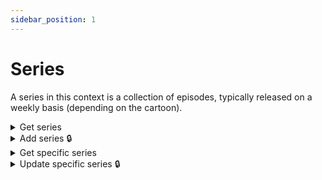 ```yaml
---
sidebar_position: 1
---
```


# Series

A series in this context is a collection of episodes, typically released on a weekly basis (depending on the cartoon).

<details id="get-series">
  <summary>Get series</summary>

**GET** `https://staging-kaboom.herokuapp.com/v1/cartoonss/series/`

**Query params:**

| Name       | Value      | Type       | Required  |
|------------|------------|------------|-----------|
| query      | regular    | str        | no        |
| genre      | animation  | str        | no        |
| status     | completed  | str options| no        |
| network    | 1          | int        | no        |
| page *     | 1          | int        | no        |

\* pagination purposes

**Response:**

```json
{
  "count": 1,
  "next": null,
  "previous": null,
  "results": [
    {
      "id": 43,
      "genres": [
        {
          "id": 1,
          "genre": "Animation"
        },
        {
          "id": 2,
          "genre": "Comedy"
        }
      ],
      "network": {
        "id": 1,
        "name": "Cartoon Network",
        "website": "",
        "logo": "",
        "date_created": "2022-01-13T20:02:38.507854Z"
      },
      "characters": [
        {
          "id": 4,
          "voice_actors": [
            {
              "id": 2,
              "age": 19,
              "name": "Tanveer Najib",
              "image": "",
              "date_of_birth": "2002-07-15",
              "date_of_death": null,
              "biography": "",
              "date_created": "2022-02-07T17:36:46.263489Z"
            }
          ],
          "teams": [],
          "location_of_operation": null,
          "name": "Rigby",
          "alias": null,
          "image": "",
          "biography": "RIGBONINGGGGGGGGGG",
          "status": "ALIVE",
          "alignment": "GOOD",
          "intelligence": 0,
          "strength": 0,
          "speed": 0,
          "durability": 0,
          "power": 0,
          "combat": 0,
          "date_created": "2022-02-05T10:39:07.452127Z"
        }
      ],
      "name": "Regular Show",
      "summary": "The series revolves around the lives of two friends, a blue jay named Mordecai and a raccoon named Rigby—both employed as groundskeepers at a local park. Their regular attempts to slack off usually lead to surreal, extreme, and often supernatural misadventures. During these misadventures, they interact with the show's other main characters: Benson, Pops, Muscle Man, Hi-Five Ghost, Skips, Thomas, Margaret and Eileen.",
      "season_count": 8,
      "cover_image": "",
      "background_image": "",
      "status": "COMPLETED",
      "rating": null,
      "website": "https://cartoonnetwork.com/",
      "imdb_id": "tt1710308",
      "tmdb_id": 31132,
      "date_created": "2022-03-09T09:49:45.682459Z"
    }
  ]
}
```

</details>

<details id="add-series">
  <summary>Add series 🔒</summary>

**POST** `https://staging-kaboom.herokuapp.com/v1/cartoons/series/`

**Headers:**

| Name          | Value                   | Required   |
|---------------|-------------------------|------------|
| Authorization | Token user_access_token | yes        |

**JSON Body:**

| Name          | Required   |
|---------------|------------|
| name          | yes        |
| status        | yes        |
| season_count  | yes        |
| network_id    | no         |
| summary       | no         |
| genres_id     | no         |
| website       | no         |
| imdb_id       | no         |
| tmdb_id       | no         |
| characters_id | no         |

**Response:**

```json
{
  "id": 44,
  "genres": [
    {
      "id": 1,
      "genre": "Animation"
    },
    {
      "id": 2,
      "genre": "Comedy"
    }
  ],
  "network": {
    "id": 1,
    "name": "Cartoon Network",
    "website": "",
    "logo": "",
    "date_created": "2022-01-13T20:02:38.507854Z"
  },
  "characters": [],
  "name": "Adventure Time",
  "summary": "Adventure Time!",
  "season_count": 10,
  "cover_image": "",
  "background_image": "",
  "status": "COMPLETED",
  "rating": null,
  "website": null,
  "imdb_id": null,
  "tmdb_id": null,
  "date_created": "2022-03-09T10:21:02.071847Z"
}
```

</details>

<details id="get-spec-series">
  <summary>Get specific series</summary>

**GET** `https://staging-kaboom.herokuapp.com/v1/cartoons/series/{cartoon_id}/`

**Response:**

```json
{
  "id": 44,
  "genres": [
    {
      "id": 1,
      "genre": "Animation"
    },
    {
      "id": 2,
      "genre": "Comedy"
    }
  ],
  "network": {
    "id": 1,
    "name": "Cartoon Network",
    "website": "",
    "logo": "",
    "date_created": "2022-01-13T20:02:38.507854Z"
  },
  "characters": [],
  "name": "Adventure Time",
  "summary": "Adventure Time!",
  "season_count": 10,
  "cover_image": "",
  "background_image": "",
  "status": "COMPLETED",
  "rating": null,
  "website": null,
  "imdb_id": null,
  "tmdb_id": null,
  "date_created": "2022-03-09T10:21:02.071847Z"
}
```

</details>

<details id="update-spec-series">
  <summary>Update specific series 🔒</summary>

**PATCH** `https://staging-kaboom.herokuapp.com/v1/cartoons/series/{cartoon_id}/`

**Headers:**

| Name          | Value                   | Required   |
|---------------|-------------------------|------------|
| Authorization | Token user_access_token | yes        |

**JSON Body:**

| Name          | Required   |
|---------------|------------|
| name          | no         |
| status        | no         |
| season_count  | no         |
| network_id    | no         |
| summary       | no         |
| genres_id     | no         |
| website       | no         |
| imdb_id       | no         |
| tmdb_id       | no         |
| characters_id | no         |

**Response:**

```json
{
  "id": 44,
  "genres": [
    {
      "id": 1,
      "genre": "Animation"
    },
    {
      "id": 2,
      "genre": "Comedy"
    }
  ],
  "network": {
    "id": 1,
    "name": "Cartoon Network",
    "website": "",
    "logo": "",
    "date_created": "2022-01-13T20:02:38.507854Z"
  },
  "characters": [
    {
      "id": 4,
      "voice_actors": [
        {
          "id": 2,
          "age": 19,
          "name": "Test Actor",
          "image": "",
          "date_of_birth": "2002-07-15",
          "date_of_death": null,
          "biography": "",
          "date_created": "2022-02-07T17:36:46.263489Z"
        }
      ],
      "teams": [],
      "location_of_operation": null,
      "name": "Rigby",
      "alias": null,
      "image": "",
      "biography": "RIGBONINGGGGGGGGGG",
      "status": "ALIVE",
      "alignment": "GOOD",
      "intelligence": 0,
      "strength": 0,
      "speed": 0,
      "durability": 0,
      "power": 0,
      "combat": 0,
      "date_created": "2022-02-05T10:39:07.452127Z"
    }
  ],
  "name": "Adventure Time",
  "summary": "Adventure Time!",
  "season_count": 10,
  "cover_image": "",
  "background_image": "",
  "status": "COMPLETED",
  "rating": null,
  "website": null,
  "imdb_id": null,
  "tmdb_id": null,
  "date_created": "2022-03-09T10:21:02.071847Z"
}
```

</details>